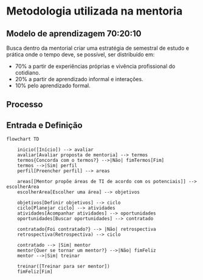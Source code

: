 # Metodologia utilizada na mentoria

## Modelo de aprendizagem 70:20:10

Busca dentro da mentorial criar uma estratégia de semestral de estudo e prática onde o tempo deve, se possível, ser distribuído em:

* 70% a partir de experiências próprias e vivência profissional do cotidiano.
* 20% a partir de aprendizado informal e interações.
* 10% pelo aprendizado formal.

## Processo

## Entrada e Definição

```mermaid
flowchart TD

    inicio([Início]) --> avaliar
    avaliar[Avaliar proposta de mentoria] --> termos
    termos{Concorda com o termos?} -->|Não| fimTermos[Fim]
    termos -->|Sim| perfil
    perfil[Preencher perfil] --> areas
    
    areas[[Mentor propõe áreas de TI de acordo com os potenciais]] --> escolherArea
    escolherArea[Escolher uma área] --> objetivos
    
    objetivos[Definir objetivos] --> ciclo
    ciclo[Planejar ciclo] --> atividades
    atividades[Acompanhar atividades] --> oportunidades
    oportunidades[Buscar oportunidades] --> contratado
        
    contratado{Foi contratado?} --> |Não| retrospectiva
    retrospectiva(Retrospectiva) --> ciclo
    
    contratado --> |Sim| mentor
    mentor{Quer se tornar um mentor?} -->|Não| fimFeliz
    mentor -->|Sim| treinar
    
    treinar([Treinar para ser mentor])
    fimFeliz[Fim]

```
